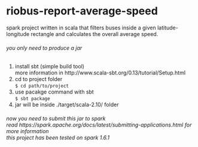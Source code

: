# riobus-report-average-speed
spark project written in scala that filters buses inside a given latitude-longitude rectangle and calculates the overall average speed.

<h6>you only need to produce a jar</h6>
<ol>
    <li>install sbt (simple build tool)<br>
    more information in http://www.scala-sbt.org/0.13/tutorial/Setup.html<br>
    <li>cd to project folder <br>
    <code>$ cd path/to/project</code></li>
    <li>use pacakge command with sbt <br>
    <code>$ sbt package</code></li>
    <li>jar will be inside ./target/scala-2.10/ folder<br>
</ol>

<h6>now you need to submit this jar to spark<br>
read https://spark.apache.org/docs/latest/submitting-applications.html for more information<br>
this project has been tested on spark 1.6.1</h6>

